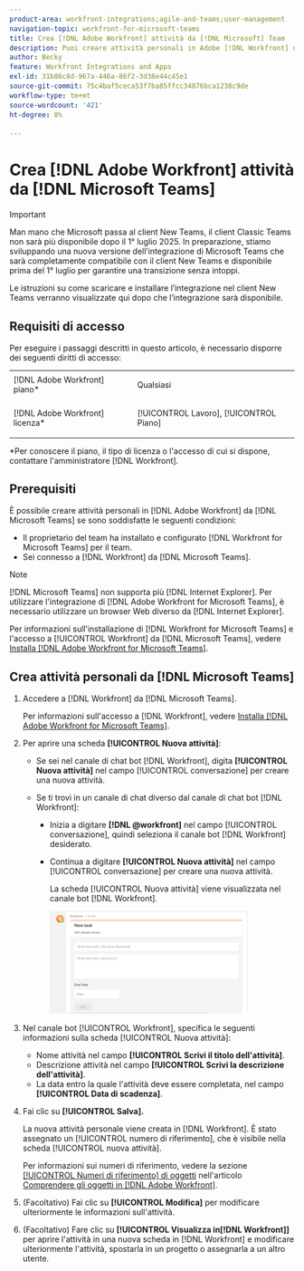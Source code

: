 ```yaml
---
product-area: workfront-integrations;agile-and-teams;user-management
navigation-topic: workfront-for-microsoft-teams
title: Crea [!DNL Adobe Workfront] attività da [!DNL Microsoft] Team
description: Puoi creare attività personali in Adobe [!DNL Workfront] da Microsoft Teams se un proprietario del team ha installato e configurato [!DNL Workfront] Microsoft Teams per il tuo team e hai effettuato l'accesso a Workfront da Microsoft Teams.
author: Becky
feature: Workfront Integrations and Apps
exl-id: 31b86c8d-967a-446a-86f2-3d38e44c45e1
source-git-commit: 75c4baf5ceca53f7ba85ffcc34876bca1238c9de
workflow-type: tm+mt
source-wordcount: '421'
ht-degree: 0%

---
```


# Crea [!DNL Adobe Workfront] attività da [!DNL Microsoft Teams]

>[!IMPORTANT]
>
>Man mano che Microsoft passa al client New Teams, il client Classic Teams non sarà più disponibile dopo il 1° luglio 2025. In preparazione, stiamo sviluppando una nuova versione dell’integrazione di Microsoft Teams che sarà completamente compatibile con il client New Teams e disponibile prima del 1° luglio per garantire una transizione senza intoppi.
>
>Le istruzioni su come scaricare e installare l’integrazione nel client New Teams verranno visualizzate qui dopo che l’integrazione sarà disponibile.

## Requisiti di accesso

Per eseguire i passaggi descritti in questo articolo, è necessario disporre dei seguenti diritti di accesso:

<table style="table-layout:auto"> 
 <col> 
 <col> 
 <tbody> 
  <tr> 
   <td role="rowheader">[!DNL Adobe Workfront] piano*</td> 
   <td> <p>Qualsiasi</p> </td> 
  </tr> 
  <tr> 
   <td role="rowheader">[!DNL Adobe Workfront] licenza*</td> 
   <td> <p>[!UICONTROL Lavoro], [!UICONTROL Piano]</p> </td> 
  </tr>
 </tbody> 
</table>

&#42;Per conoscere il piano, il tipo di licenza o l&#39;accesso di cui si dispone, contattare l&#39;amministratore [!DNL Workfront].

## Prerequisiti

È possibile creare attività personali in [!DNL Adobe Workfront] da [!DNL Microsoft Teams] se sono soddisfatte le seguenti condizioni:

* Il proprietario del team ha installato e configurato [!DNL Workfront for Microsoft Teams] per il team.
* Sei connesso a [!DNL Workfront] da [!DNL Microsoft Teams].

>[!NOTE]
>
>[!DNL Microsoft Teams] non supporta più [!DNL Internet Explorer]. Per utilizzare l&#39;integrazione di [!DNL Adobe Workfront for Microsoft Teams], è necessario utilizzare un browser Web diverso da [!DNL Internet Explorer].

Per informazioni sull&#39;installazione di [!DNL Workfront for Microsoft Teams] e l&#39;accesso a [!UICONTROL Workfront] da [!DNL Microsoft Teams], vedere [Installa [!DNL Adobe Workfront for Microsoft Teams]](../../workfront-integrations-and-apps/using-workfront-with-microsoft-teams/install-workfront-ms-teams.md).

## Crea attività personali da [!DNL Microsoft Teams]

1. Accedere a [!DNL Workfront] da [!DNL Microsoft Teams].

   Per informazioni sull&#39;accesso a [!DNL Workfront], vedere [Installa [!DNL Adobe Workfront for Microsoft Teams]](../../workfront-integrations-and-apps/using-workfront-with-microsoft-teams/install-workfront-ms-teams.md).

1. Per aprire una scheda **[!UICONTROL Nuova attività]**:

   * Se sei nel canale di chat bot [!DNL Workfront], digita **[!UICONTROL Nuova attività]** nel campo [!UICONTROL conversazione] per creare una nuova attività.
   * Se ti trovi in un canale di chat diverso dal canale di chat bot [!DNL Workfront]:

      * Inizia a digitare **[!DNL @workfront]** nel campo [!UICONTROL conversazione], quindi seleziona il canale bot [!DNL Workfront] desiderato.
      * Continua a digitare **[!UICONTROL Nuova attività]** nel campo [!UICONTROL conversazione] per creare una nuova attività.

        La scheda [!UICONTROL Nuova attività] viene visualizzata nel canale bot [!DNL Workfront].

        ![ms_teams_new_task_card.png](assets/ms-teams-new-task-card-350x181.png)

1. Nel canale bot [!UICONTROL Workfront], specifica le seguenti informazioni sulla scheda [!UICONTROL Nuova attività]:

   * Nome attività nel campo **[!UICONTROL Scrivi il titolo dell&#39;attività]**.
   * Descrizione attività nel campo **[!UICONTROL Scrivi la descrizione dell&#39;attività]**.
   * La data entro la quale l&#39;attività deve essere completata, nel campo **[!UICONTROL Data di scadenza]**.

1. Fai clic su **[!UICONTROL Salva].**

   La nuova attività personale viene creata in [!DNL Workfront]. È stato assegnato un [!UICONTROL numero di riferimento], che è visibile nella scheda [!UICONTROL nuova attività].

   Per informazioni sui numeri di riferimento, vedere la sezione [[!UICONTROL Numeri di riferimento] di oggetti](../../workfront-basics/navigate-workfront/workfront-navigation/understand-objects.md#understanding-reference-numbers-of-objects) nell&#39;articolo [Comprendere gli oggetti in [!DNL Adobe Workfront]](../../workfront-basics/navigate-workfront/workfront-navigation/understand-objects.md).

1. (Facoltativo) Fai clic su **[!UICONTROL Modifica]** per modificare ulteriormente le informazioni sull&#39;attività.
1. (Facoltativo) Fare clic su **[!UICONTROL Visualizza in[!DNL Workfront]]** per aprire l&#39;attività in una nuova scheda in [!DNL Workfront] e modificare ulteriormente l&#39;attività, spostarla in un progetto o assegnarla a un altro utente.
